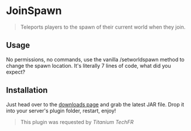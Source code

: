 # JoinSpawn
> Teleports players to the spawn of their current world when they join.

## Usage
No permissions, no commands, use the vanilla /setworldspawn method to change the spawn location. It's literally 7 lines of code, what did you expect?

## Installation
Just head over to the [downloads page](https://github.com/Rayzr522/JoinSpawn/releases) and grab the latest JAR file. Drop it into your server's plugin folder, restart, enjoy!


> This plugin was requested by _Titanium TechFR_
